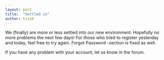 ```yaml
---
layout: post
title:  "Settled in"
author: tziek
---
```

We (finally) are more or less settled into our new environment. Hopefully no more problems the next few days! 
For those who tried to register yesterday and today, feel free to try again. Forgot Password -section is fixed as well. 

If you have any problem with your account, let us know in the forum. 

